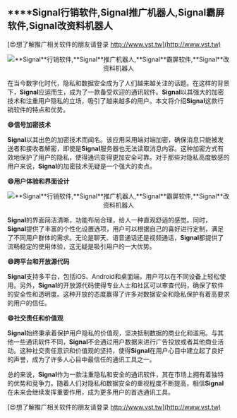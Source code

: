 ## ****Signal**行销软件,**Signal**推广机器人,**Signal**霸屏软件,**Signal**改资料机器人**

[😍想了解推广相关软件的朋友请登录 http://www.vst.tw](http://www.vst.tw)

 <center><img src="https://vst.tw/MP4/tuiguang/png/6.png" alt="**Signal**行销软件,**Signal**推广机器人,**Signal**霸屏软件,**Signal**改资料机器人"></center>

在当今数字化时代，隐私和数据安全成为了人们越来越关注的话题。在这样的背景下，**Signal**应运而生，成为了一款备受欢迎的通讯软件。**Signal**以其强大的加密技术和注重用户隐私的立场，吸引了越来越多的用户。本文将介绍**Signal**这款行销软件的特点和优势。

**😄信号加密技术**

**Signal**以其出色的加密技术而闻名。该应用采用端对端加密，确保消息只能被发送者和接收者解密，即使是**Signal**服务器也无法读取消息内容。这种加密方式有效地保护了用户的隐私，使得通讯变得更加安全可靠。对于那些对隐私高度敏感的用户来说，**Signal**的加密技术无疑是一个强大的卖点。

**😄用户体验和界面设计**

 <center><img src="https://vst.tw/MP4/tuiguang/png/6.png" alt="**Signal**行销软件,**Signal**推广机器人,**Signal**霸屏软件,**Signal**改资料机器人"></center>

**Signal**的界面简洁清晰，功能布局合理，给人一种直观舒适的感觉。同时，**Signal**提供了丰富的个性化设置选项，用户可以根据自己的喜好进行定制，满足了不同用户群体的需求。无论是聊天、语音通话还是视频通话，**Signal**都提供了流畅稳定的使用体验，这无疑是吸引用户的一大优势。

**😄跨平台和开放源代码**

**Signal**支持多平台，包括iOS、Android和桌面端，用户可以在不同设备上轻松使用。另外，**Signal**的开放源代码使得专业人士和社区可以审查代码，确保了软件的安全性和透明度。这种开放的态度赢得了许多对数据安全和隐私保护有着高要求的用户的信任。

**😄社交责任和价值观**

**Signal**始终秉承着保护用户隐私的价值观，坚决抵制数据的商业化和滥用。与其他一些通讯软件不同，**Signal**不会通过用户数据来进行广告投放或者其他商业活动。这种社交责任意识和价值观的坚持，使得**Signal**在用户心目中建立起了良好的声誉，成为了许多人心目中最信任的通讯工具之一。

总的来说，**Signal**作为一款注重隐私和安全的通讯软件，其在市场上拥有着独特的优势和竞争力。随着人们对隐私和数据安全的重视程度不断提高，相信**Signal**在未来会继续发挥重要作用，成为更多用户的首选通讯工具。

[😍想了解推广相关软件的朋友请登录 http://www.vst.tw](http://www.vst.tw)



